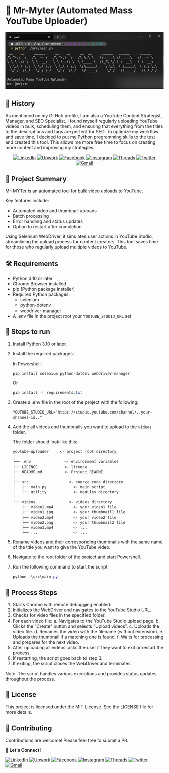 # 🤖 Mr-Myter (Automated Mass YouTube Uploader)

![Welcome-Mr-Myter](/docs/welcome-mr-myter.png)

## 📜 History

As mentioned on my GitHub profile, I am also a YouTube Content Strategist, Manager, and SEO Specialist. I found myself regularly uploading YouTube videos in bulk, scheduling them, and ensuring that everything from the titles to the descriptions and tags are perfect for SEO. To optimize my workflow and save time, I decided to put my Python programming skills to the test and created this tool. This allows me more free time to focus on creating more content and improving my strategies.

<div align="center">
  
  [![LinkedIn](https://img.shields.io/badge/-LinkedIn-0077B5?style=flat-square&logo=linkedin&logoColor=white)](https://www.linkedin.com/in/mrjxtr)
  [![Upwork](https://img.shields.io/badge/-Upwork-6fda44?style=flat-square&logo=upwork&logoColor=white)](https://www.upwork.com/freelancers/~01f2fd0e74a0c5055a?mp_source=share)
  [![Facebook](https://img.shields.io/badge/-Facebook-1877F2?style=flat-square&logo=facebook&logoColor=white)](https://www.facebook.com/mrjxtr)
  [![Instagram](https://img.shields.io/badge/-Instagram-E4405F?style=flat-square&logo=instagram&logoColor=white)](https://www.instagram.com/mrjxtr)
  [![Threads](https://img.shields.io/badge/-Threads-000000?style=flat-square&logo=threads&logoColor=white)](https://www.threads.net/@mrjxtr)
  [![Twitter](https://img.shields.io/badge/-Twitter-1DA1F2?style=flat-square&logo=twitter&logoColor=white)](https://twitter.com/mrjxtr)
  [![Gmail](https://img.shields.io/badge/-Gmail-D14836?style=flat-square&logo=gmail&logoColor=white)](mailto:mr.jesterlumacad@gmail.com)

</div>

## 📝 Project Summary

Mr-MYTer is an automated tool for bulk video uploads to YouTube.

Key features include:

- Automated video and thumbnail uploads
- Batch processing
- Error handling and status updates
- Option to restart after completion

Using Selenium WebDriver, it simulates user actions in YouTube Studio, streamlining the upload process for content creators. This tool saves time for those who regularly upload multiple videos to YouTube.

## 🛠️ Requirements

- Python 3.10 or later
- Chrome Browser installed
- pip (Python package installer)
- Required Python packages:
  - selenium
  - python-dotenv
  - webdriver-manager
- A .env file in the project root your `YOUTUBE_STUDIO_URL` set

## 🚀 Steps to run

1. Install Python 3.10 or later.
2. Install the required packages:

    In Powershell:

    ```powershell
    pip install selenium python-dotenv webdriver-manager
    ```

    Or

    ```powershell
    pip install -r requirements.txt
    ```

3. Create a .env file in the root of the project with the following:

    ```.env
    YOUTUBE_STUDIO_URL="https://studio.youtube.com/channel/..your-channel-id.."
    ```

4. Add the all videos and thumbnails you want to upload to the `videos` folder.

    The folder should look like this:

    ```plaintext
    youtube-uploader     <- project root directory
    │ 
    ├── .env               <- environment variables
    ├── LICENCE            <- licence
    ├── README.md          <- Project README
    │ 
    ├── src                  <- source code directory
    │   ├── main.py            <- main script
    │   └── utility            <- modules directory 
    │ 
    └── videos               <- videos directory
        ├── video1.mp4         <- your video1 file
        ├── video1.jpg         <- your thumbnail1 file
        ├── video2.mp4         <- your video2 file
        ├── video2.png         <- your thumbnail2 file
        ├── video3.mp4         <- ...
        └── ...                <- ...
    ```

5. Rename videos and their corresponding thumbnails with the same name of the title you want to give the YouTube video.
6. Navigate to the root folder of the project and start Powershell.
7. Run the following command to start the script:

    ```powershell
    python .\src\main.py
    ```

## 🔄 Process Steps

1. Starts Chrome with remote debugging enabled.
2. Initializes the WebDriver and navigates to the YouTube Studio URL.
3. Checks for video files in the specified folder.
4. For each video file:
   a. Navigates to the YouTube Studio upload page.
   b. Clicks the "Create" button and selects "Upload videos".
   c. Uploads the video file.
   d. Renames the video with the filename (without extension).
   e. Uploads the thumbnail if a matching one is found.
   f. Waits for processing and prepares for the next video.
5. After uploading all videos, asks the user if they want to exit or restart the process.
6. If restarting, the script goes back to step 3.
7. If exiting, the script closes the WebDriver and terminates.

Note: The script handles various exceptions and provides status updates throughout the process.

## 📄 License

This project is licensed under the MIT License. See the LICENSE file for more details.

## 🤝 Contributing

Contributions are welcome! Please feel free to submit a PR.

📝 **Let's Connect!**

[![LinkedIn](https://img.shields.io/badge/-LinkedIn-0077B5?style=flat-square&logo=linkedin&logoColor=white)](https://www.linkedin.com/in/mrjxtr)
[![Upwork](https://img.shields.io/badge/-Upwork-6fda44?style=flat-square&logo=upwork&logoColor=white)](https://www.upwork.com/freelancers/~01f2fd0e74a0c5055a?mp_source=share)
[![Facebook](https://img.shields.io/badge/-Facebook-1877F2?style=flat-square&logo=facebook&logoColor=white)](https://www.facebook.com/mrjxtr)
[![Instagram](https://img.shields.io/badge/-Instagram-E4405F?style=flat-square&logo=instagram&logoColor=white)](https://www.instagram.com/mrjxtr)
[![Threads](https://img.shields.io/badge/-Threads-000000?style=flat-square&logo=threads&logoColor=white)](https://www.threads.net/@mrjxtr)
[![Twitter](https://img.shields.io/badge/-Twitter-1DA1F2?style=flat-square&logo=twitter&logoColor=white)](https://twitter.com/mrjxtr)
[![Gmail](https://img.shields.io/badge/-Gmail-D14836?style=flat-square&logo=gmail&logoColor=white)](mailto:youremail@gmail.com)
